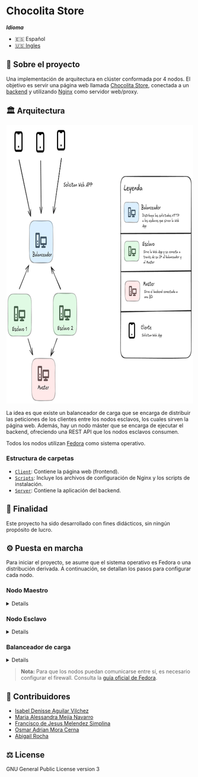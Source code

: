 # Chocolita Store

**_Idioma_**

- 🇪🇸 Español
- [🇺🇸 Ingles](./README.md)

## 🧠 Sobre el proyecto

Una implementación de arquitectura en clúster conformada por 4 nodos. El objetivo es servir una página web llamada [Chocolita Store](./Client/README.es.md), conectada a un [backend](./Server/) y utilizando [Nginx](https://nginx.org/) como servidor web/proxy.

## 🏛️ Arquitectura

<img src="./screenshots/architecture.es.png" width="800" height="750" alt="Imagen de la arquitectura"/>

La idea es que existe un balanceador de carga que se encarga de distribuir las peticiones de los clientes entre los nodos esclavos, los cuales sirven la página web. Además, hay un nodo máster que se encarga de ejecutar el backend, ofreciendo una REST API que los nodos esclavos consumen.

Todos los nodos utilizan [Fedora](https://fedoraproject.org/es/) como sistema operativo.

### Estructura de carpetas

- [`Client`](./Client/): Contiene la página web (frontend).
- [`Scripts`](./Scripts/): Incluye los archivos de configuración de Nginx y los scripts de instalación.
- [`Server`](./Server/): Contiene la aplicación del backend.

## 🧾 Finalidad

Este proyecto ha sido desarrollado con fines didácticos, sin ningún propósito de lucro.

## ⚙️ Puesta en marcha

Para iniciar el proyecto, se asume que el sistema operativo es Fedora o una distribución derivada. A continuación, se detallan los pasos para configurar cada nodo.

### Nodo Maestro

<details>

1.  Instala MySQL. Habilita e inicia el servicio. Puedes seguir la [guía oficial de Fedora](https://docs.fedoraproject.org/en-US/quick-docs/installing-mysql-mariadb/).
2.  Crea la base de datos utilizando el script [`db.sql`](./Server/db.sql).
3.  Ejecuta el script [`master.sh`](./Scripts/master.sh).

    ```sh
    chmod +x master.sh # Otorga permisos de ejecución
    ./master.sh
    ```

</details>

### Nodo Esclavo

<details>

1.  En el archivo [`config.js`](./Client/src/config.js), añade la URL de la API REST (proporcionada por el nodo maestro) en la constante `API_URL`.

    ```js
    export const API_URL = "http://localhost:3000/api";
    ```

    Para obtener la URL de la REST API, simplemente necesitas la dirección IP del nodo maestro. Por ejemplo: `http://192.168.50.10/api`.

2.  Ejecuta el script [`slave.sh`](./Scripts/slave.sh).

    ```sh
    chmod +x slave.sh # Otorga permisos de ejecución
    ./slave.sh
    ```

</details>

### Balanceador de carga

<details>

1.  En el script [`load-balancer.sh`](./Scripts/load-balancer.sh), agrega las direcciones IP de los nodos esclavos dentro del bloque `upstream backend`.

2.  Ejecuta el script [`load-balancer.sh`](./Scripts/load-balancer.sh).

    ```sh
    chmod +x load-balancer.sh # Otorga permisos de ejecución
    ./load-balancer.sh
    ```

</details>

<p align="center">
    <b> </b>
</p>

> **Nota:** Para que los nodos puedan comunicarse entre sí, es necesario configurar el firewall. Consulta la [guía oficial de Fedora](https://docs.fedoraproject.org/en-US/quick-docs/firewalld/).

## 👥 Contribuidores

- [Isabel Denisse Aguilar Vilchez](https://github.com/denisseaguilar)
- [Maria Alessandra Mejía Navarro](https://github.com/Marialess)
- [Francisco de Jesus Melendez Simplina](https://github.com/FranciscoMelen10)
- [Osmar Adrian Mora Cerna](https://github.com/osmarmora05)
- [Abigail Rocha](https://github.com/abigawwl)

## ⚖️ License

GNU General Public License version 3
